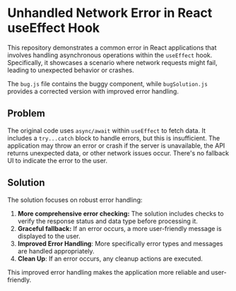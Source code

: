 # Unhandled Network Error in React useEffect Hook

This repository demonstrates a common error in React applications that involves handling asynchronous operations within the `useEffect` hook. Specifically, it showcases a scenario where network requests might fail, leading to unexpected behavior or crashes. 

The `bug.js` file contains the buggy component, while `bugSolution.js` provides a corrected version with improved error handling.

## Problem

The original code uses `async/await` within `useEffect` to fetch data. It includes a `try...catch` block to handle errors, but this is insufficient. The application may throw an error or crash if the server is unavailable, the API returns unexpected data, or other network issues occur.  There's no fallback UI to indicate the error to the user. 

## Solution

The solution focuses on robust error handling:

1. **More comprehensive error checking:**  The solution includes checks to verify the response status and data type before processing it. 
2. **Graceful fallback:** If an error occurs, a more user-friendly message is displayed to the user.
3. **Improved Error Handling**: More specifically error types and messages are handled appropriately. 
4. **Clean Up**: If an error occurs, any cleanup actions are executed.  

This improved error handling makes the application more reliable and user-friendly.